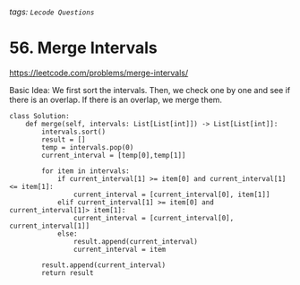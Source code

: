 ###### tags: `Lecode Questions`

# 56. Merge Intervals

https://leetcode.com/problems/merge-intervals/

Basic Idea: We first sort the intervals.  Then, we check one by one and see if there is an overlap. If there is an overlap, we merge them.  

```python=
class Solution:
    def merge(self, intervals: List[List[int]]) -> List[List[int]]:
        intervals.sort()
        result = []
        temp = intervals.pop(0)
        current_interval = [temp[0],temp[1]]
        
        for item in intervals:
            if current_interval[1] >= item[0] and current_interval[1]<= item[1]:
                current_interval = [current_interval[0], item[1]]
            elif current_interval[1] >= item[0] and current_interval[1]> item[1]:
                current_interval = [current_interval[0], current_interval[1]]
            else:
                result.append(current_interval)
                current_interval = item
        
        result.append(current_interval)
        return result                
```
